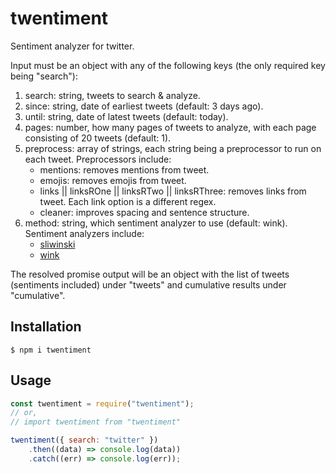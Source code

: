 # twentiment

Sentiment analyzer for twitter.

Input must be an object with any of the following keys (the only required key being "search"):

1. search: string, tweets to search & analyze.
2. since: string, date of earliest tweets (default: 3 days ago).
3. until: string, date of latest tweets (default: today).
4. pages: number, how many pages of tweets to analyze, with each page consisting of 20 tweets (default: 1).
5. preprocess: array of strings, each string being a preprocessor to run on each tweet. Preprocessors include:
   - mentions: removes mentions from tweet.
   - emojis: removes emojis from tweet.
   - links || linksROne || linksRTwo || linksRThree: removes links from tweet. Each link option is a different regex.
   - cleaner: improves spacing and sentence structure.
6. method: string, which sentiment analyzer to use (default: wink). Sentiment analyzers include:
   - [sliwinski](https://www.npmjs.com/package/sentiment)
   - [wink](https://www.npmjs.com/package/@happyaccident/wink-sentiment)

The resolved promise output will be an object with the list of tweets (sentiments included) under "tweets" and cumulative results under "cumulative".

## Installation

```
$ npm i twentiment
```

## Usage

```javascript
const twentiment = require("twentiment");
// or,
// import twentiment from "twentiment"

twentiment({ search: "twitter" })
	.then((data) => console.log(data))
	.catch((err) => console.log(err));
```
